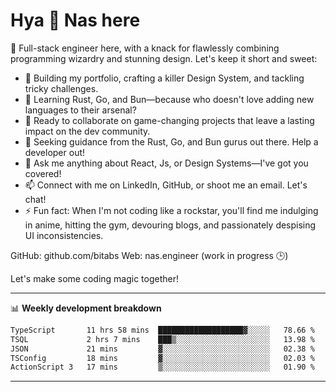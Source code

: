 # Hya 👋 Nas here

👋 Full-stack engineer here, with a knack for flawlessly combining programming wizardry and stunning design. Let's keep it short and sweet:

- 🔭 Building my portfolio, crafting a killer Design System, and tackling tricky challenges.
- 🌱 Learning Rust, Go, and Bun—because who doesn't love adding new languages to their arsenal?
- 👯 Ready to collaborate on game-changing projects that leave a lasting impact on the dev community.
- 🤔 Seeking guidance from the Rust, Go, and Bun gurus out there. Help a developer out!
- 💬 Ask me anything about React, Js, or Design Systems—I've got you covered!
- 📫 Connect with me on LinkedIn, GitHub, or shoot me an email. Let's chat!
- ⚡ Fun fact: When I'm not coding like a rockstar, you'll find me indulging in anime, hitting the gym, devouring blogs, and passionately despising UI inconsistencies.

GitHub: github.com/bitabs
Web: nas.engineer (work in progress 🕒)

Let's make some coding magic together!

-------
📊 **Weekly development breakdown**
<!--START_SECTION:waka-->

```txt
TypeScript       11 hrs 58 mins  ███████████████████▓░░░░░   78.66 %
TSQL             2 hrs 7 mins    ███▒░░░░░░░░░░░░░░░░░░░░░   13.98 %
JSON             21 mins         ▓░░░░░░░░░░░░░░░░░░░░░░░░   02.38 %
TSConfig         18 mins         ▓░░░░░░░░░░░░░░░░░░░░░░░░   02.03 %
ActionScript 3   17 mins         ▒░░░░░░░░░░░░░░░░░░░░░░░░   01.90 %
```

<!--END_SECTION:waka-->
-------
